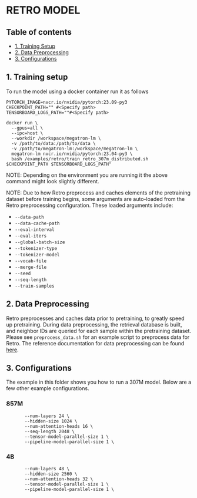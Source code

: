 # RETRO MODEL

## Table of contents
- [1. Training Setup](#1-training-setup)
- [2. Data Preprocessing](#2-data-preprocessing)
- [3. Configurations](#3-configurations)

## 1. Training setup
<a id="markdown-training-setup" name="training-setup"></a>

To run the model using a docker container run it as follows
```
PYTORCH_IMAGE=nvcr.io/nvidia/pytorch:23.09-py3
CHECKPOINT_PATH="" #<Specify path>
TENSORBOARD_LOGS_PATH=""#<Specify path>

docker run \
  --gpus=all \
  --ipc=host \
  --workdir /workspace/megatron-lm \
  -v /path/to/data:/path/to/data \
  -v /path/to/megatron-lm:/workspace/megatron-lm \
  megatron-lm nvcr.io/nvidia/pytorch:23.04-py3 \
  bash /examples/retro/train_retro_307m_distributed.sh $CHECKPOINT_PATH $TENSORBOARD_LOGS_PATH"

```
NOTE: Depending on the environment you are running it the above command might look slightly different.

NOTE: Due to how Retro preprocess and caches elements of the pretraining dataset before training begins, some arguments are auto-loaded from the Retro preprocessing configuration. These loaded arguments include:

- `--data-path`
- `--data-cache-path`
- `--eval-interval`
- `--eval-iters`
- `--global-batch-size`
- `--tokenizer-type`
- `--tokenizer-model`
- `--vocab-file`
- `--merge-file`
- `--seed`
- `--seq-length`
- `--train-samples`


## 2. Data Preprocessing
<a id="markdown-data-preprocessing" name="data-preprocessing"></a>

Retro preprocesses and caches data prior to pretraining, to greatly speed up pretraining. During data preprocessing, the retrieval database is built, and neighbor IDs are queried for each sample within the pretraining dataset. Please see `preprocess_data.sh` for an example script to preprocess data for Retro. The reference documentation for data preprocessing can be found [here](tools/retro/README.md).


## 3. Configurations
<a id="markdown-configurations" name="configurations"></a>
The example in this folder shows you how to run a 307M model. Below are a few other example configurations.

### 857M 
```
       --num-layers 24 \
       --hidden-size 1024 \
       --num-attention-heads 16 \
       --seq-length 2048 \
       --tensor-model-parallel-size 1 \
       --pipeline-model-parallel-size 1 \

```

### 4B
```
       --num-layers 48 \
       --hidden-size 2560 \
       --num-attention-heads 32 \
       --tensor-model-parallel-size 1 \
       --pipeline-model-parallel-size 1 \

```
